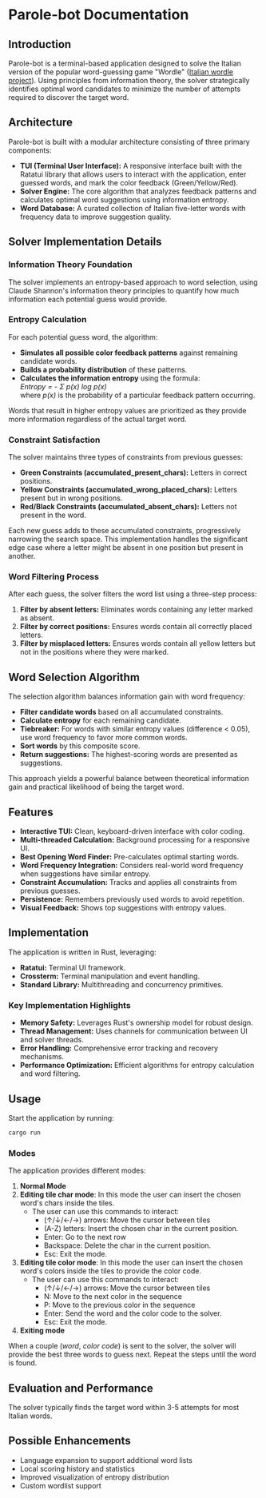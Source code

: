 # Parole-bot Documentation

## Introduction

Parole-bot is a terminal-based application designed to solve the Italian version of the popular word-guessing game "Wordle" ([Italian wordle project](https://pietroppeter.github.io/wordle-it/)). Using principles from information theory, the solver strategically identifies optimal word candidates to minimize the number of attempts required to discover the target word.

## Architecture

Parole-bot is built with a modular architecture consisting of three primary components:

- **TUI (Terminal User Interface):** A responsive interface built with the Ratatui library that allows users to interact with the application, enter guessed words, and mark the color feedback (Green/Yellow/Red).
- **Solver Engine:** The core algorithm that analyzes feedback patterns and calculates optimal word suggestions using information entropy.
- **Word Database:** A curated collection of Italian five-letter words with frequency data to improve suggestion quality.

## Solver Implementation Details

### Information Theory Foundation

The solver implements an entropy-based approach to word selection, using Claude Shannon's information theory principles to quantify how much information each potential guess would provide.

### Entropy Calculation

For each potential guess word, the algorithm:
- **Simulates all possible color feedback patterns** against remaining candidate words.
- **Builds a probability distribution** of these patterns.
- **Calculates the information entropy** using the formula:  
  *Entropy = - Σ p(x) log p(x)*  
  where *p(x)* is the probability of a particular feedback pattern occurring.

Words that result in higher entropy values are prioritized as they provide more information regardless of the actual target word.

### Constraint Satisfaction

The solver maintains three types of constraints from previous guesses:
- **Green Constraints (accumulated_present_chars):** Letters in correct positions.
- **Yellow Constraints (accumulated_wrong_placed_chars):** Letters present but in wrong positions.
- **Red/Black Constraints (accumulated_absent_chars):** Letters not present in the word.

Each new guess adds to these accumulated constraints, progressively narrowing the search space. This implementation handles the significant edge case where a letter might be absent in one position but present in another.

### Word Filtering Process

After each guess, the solver filters the word list using a three-step process:
1. **Filter by absent letters:** Eliminates words containing any letter marked as absent.
2. **Filter by correct positions:** Ensures words contain all correctly placed letters.
3. **Filter by misplaced letters:** Ensures words contain all yellow letters but not in the positions where they were marked.

## Word Selection Algorithm

The selection algorithm balances information gain with word frequency:
- **Filter candidate words** based on all accumulated constraints.
- **Calculate entropy** for each remaining candidate.
- **Tiebreaker:** For words with similar entropy values (difference < 0.05), use word frequency to favor more common words.
- **Sort words** by this composite score.
- **Return suggestions:** The highest-scoring words are presented as suggestions.

This approach yields a powerful balance between theoretical information gain and practical likelihood of being the target word.

## Features

- **Interactive TUI:** Clean, keyboard-driven interface with color coding.
- **Multi-threaded Calculation:** Background processing for a responsive UI.
- **Best Opening Word Finder:** Pre-calculates optimal starting words.
- **Word Frequency Integration:** Considers real-world word frequency when suggestions have similar entropy.
- **Constraint Accumulation:** Tracks and applies all constraints from previous guesses.
- **Persistence:** Remembers previously used words to avoid repetition.
- **Visual Feedback:** Shows top suggestions with entropy values.

## Implementation

The application is written in Rust, leveraging:
- **Ratatui:** Terminal UI framework.
- **Crossterm:** Terminal manipulation and event handling.
- **Standard Library:** Multithreading and concurrency primitives.

### Key Implementation Highlights

- **Memory Safety:** Leverages Rust's ownership model for robust design.
- **Thread Management:** Uses channels for communication between UI and solver threads.
- **Error Handling:** Comprehensive error tracking and recovery mechanisms.
- **Performance Optimization:** Efficient algorithms for entropy calculation and word filtering.

## Usage

Start the application by running:

```bash
cargo run
```
### Modes
The application provides different modes:
1. **Normal Mode**
2. **Editing tile char mode**: In this mode the user can insert the chosen word's chars inside the tiles.
    - The user can use this commands to interact:
        - (↑/↓/←/→) arrows: Move the cursor between tiles
        - (A-Z) letters: Insert the chosen char in the current position.
        - Enter: Go to the next row
        - Backspace: Delete the char in the current position.
        - Esc: Exit the mode.
3. **Editing tile color mode**: In this mode the user can insert the chosen word's colors inside the tiles to provide the color code.
    - The user can use this commands to interact:
        - (↑/↓/←/→) arrows: Move the cursor between tiles
        - N: Move to the next color in the sequence
        - P: Move to the previous color in the sequence
        - Enter: Send the word and the color code to the solver.
        - Esc: Exit the mode.
4. **Exiting mode**

When a couple (*word*, *color code*) is sent to the solver, the solver will provide the best three words to guess next.
Repeat the steps until the word is found.

## Evaluation and Performance
The solver typically finds the target word within 3-5 attempts for most Italian words.

## Possible Enhancements
- Language expansion to support additional word lists
- Local scoring history and statistics
- Improved visualization of entropy distribution
- Custom wordlist support